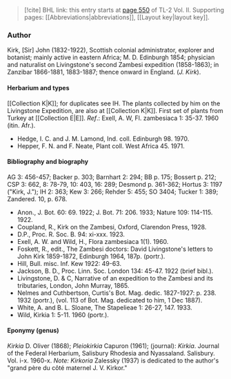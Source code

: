 > [!cite] BHL link: this entry starts at [page 550](https://www.biodiversitylibrary.org/item/103253#page/576/mode/1up) of TL-2 Vol. II.
> Supporting pages: [[Abbreviations|abbreviations]], [[Layout key|layout key]].

### Author

Kirk, \[Sir\] John (1832-1922), Scottish colonial administrator, explorer and botanist; mainly active in eastern Africa; M. D. Edinburgh 1854; physician and naturalist on Livingstone's second Zambesi expedition (1858-1863); in Zanzibar 1866-1881, 1883-1887; thence onward in England. (*J. Kirk*).

#### Herbarium and types

[[Collection K|K]]; for duplicates see IH. The plants collected by him on the Livingstone Expedition, are also at [[Collection K|K]]. First set of plants from Turkey at [[Collection E|E]].
*Ref*.: Exell, A. W, Fl. zambesiaca 1: 35-37. 1960 (itin. Afr.).
- Hedge, I. C. and J. M. Lamond, Ind. coll. Edinburgh 98. 1970.
- Hepper, F. N. and F. Neate, Plant coll. West Africa 45. 1971.

#### Bibliography and biography

AG 3: 456-457; Backer p. 303; Barnhart 2: 294; BB p. 175; Bossert p. 212; CSP 3: 662, 8: 78-79, 10: 403, 16: 289; Desmond p. 361-362; Hortus 3: 1197 ("Kirk, J."); IH 2: 363; Kew 3: 266; Rehder 5: 455; SO 3404; Tucker 1: 389; Zandered. 10, p. 678.
- Anon., J. Bot. 60: 69. 1922; J. Bot. 71: 206. 1933; Nature 109: 114-115. 1922.
- Coupland, R., Kirk on the Zambesi, Oxford, Clarendon Press, 1928.
- D.P., Proc. R. Soc. B. 94: xi-xxx. 1923.
- Exell, A. W. and Wild, H., Flora zambesiaca 1(1). 1960.
- Foskett, R., edit., The Zambesi doctors: David Livingstone's letters to John Kirk 1859-1872, Edinburgh 1964, 187p. (portr.).
- Hill, Bull. misc. Inf. Kew 1922: 49-63.
- Jackson, B. D., Proc. Linn. Soc. London 134: 45-47. 1922 (brief bibl.).
- Livingstone, D. & C, Narrative of an expedition to the Zambesi and its tributaries, London, John Murray, 1865.
- Nelmes and Cuthbertson, Curtis's Bot. Mag. dedic. 1827-1927: p. 238. 1932 (portr.), (vol. 113 of Bot. Mag. dedicated to him, 1 Dec 1887).
- White, A. and B. L. Sloane, The Stapelieae 1: 26-27, 147. 1933.
- Wild, Kirkia 1: 5-11. 1960 (portr.).

#### Eponymy (genus)

*Kirkia* D. Oliver (1868); *Pleiokirkia* Capuron (1961); (journal): *Kirkia*. Journal of the Federal Herbarium, Salisbury Rhodesia and Nyassaland. Salisbury. Vol. i-x. 1960-x. *Note: Kirkoria* Zalessky (1937) is dedicated to the author's "grand père du côté maternel J. V. Kirkor."

